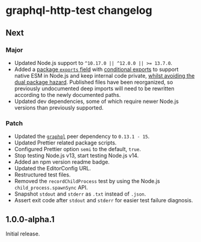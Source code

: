 # graphql-http-test changelog

## Next

### Major

- Updated Node.js support to `^10.17.0 || ^12.0.0 || >= 13.7.0`.
- Added a [package `exports` field](https://nodejs.org/api/esm.html#esm_package_entry_points) with [conditional exports](https://nodejs.org/api/esm.html#esm_conditional_exports) to support native ESM in Node.js and keep internal code private, [whilst avoiding the dual package hazard](https://nodejs.org/api/esm.html#esm_approach_1_use_an_es_module_wrapper). Published files have been reorganized, so previously undocumented deep imports will need to be rewritten according to the newly documented paths.
- Updated dev dependencies, some of which require newer Node.js versions than previously supported.

### Patch

- Updated the [`graphql`](https://npm.im/graphql) peer dependency to `0.13.1 - 15`.
- Updated Prettier related package scripts.
- Configured Prettier option `semi` to the default, `true`.
- Stop testing Node.js v13, start testing Node.js v14.
- Added an npm version readme badge.
- Updated the EditorConfig URL.
- Restructured test files.
- Removed the `recordChildProcess` test by using the Node.js `child_process.spawnSync` API.
- Snapshot `stdout` and `stderr` as `.txt` instead of `.json`.
- Assert exit code after `stdout` and `stderr` for easier test failure diagnosis.

## 1.0.0-alpha.1

Initial release.
